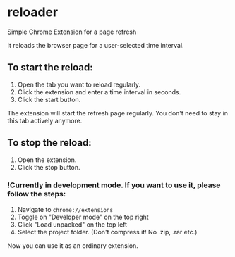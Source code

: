 # reloader
Simple Chrome Extension for a page refresh

It reloads the browser page for a user-selected time interval.

## To start the reload:
1. Open the tab you want to reload regularly.
2. Click the extension and enter a time interval in seconds.
3. Click the start button.

The extension will start the refresh page regularly. You don't need to stay in this tab actively anymore.

## To stop the reload:
1. Open the extension.
2. Click the stop button.

### !Currently in development mode. If you want to use it, please follow the steps:
1. Navigate to `chrome://extensions`
2. Toggle on "Developer mode" on the top right
3. Click "Load unpacked" on the top left
4. Select the project folder. (Don't compress it! No .zip, .rar etc.)

Now you can use it as an ordinary extension.
